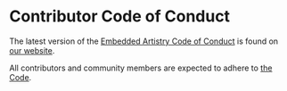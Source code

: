 # Contributor Code of Conduct

The latest version of the [Embedded Artistry Code of Conduct](https://embeddedartistry.com/fieldatlas/embedded-artistry-code-of-conduct/) is found on [our website](https://embeddedartistry.com/fieldatlas/embedded-artistry-code-of-conduct/).

All contributors and community members are expected to adhere to [the Code](https://embeddedartistry.com/fieldatlas/embedded-artistry-code-of-conduct/).
